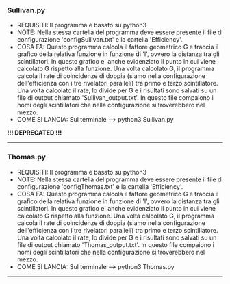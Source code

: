 ### Sullivan.py 

* REQUISITI: Il programma è basato su python3 
* NOTE: Nella stessa cartella del programma deve essere presente il file di configurazione 'configSullivan.txt' e la cartella 'Efficiency'. 
* COSA FA: Questo programma calcola il fattore geometrico G e traccia il grafico della relativa funzione in funzione di 'l', ovvero la distanza tra gli scintillatori. In questo grafico e' anche evidenziato il punto in cui viene calcolato G rispetto alla funzione. Una volta calcolato G, il programma calcola il rate di coincidenze di doppia (siamo nella configurazione dell'efficienza con i tre rivelatori paralleli) tra primo e terzo scintillatore. Una volta calcolato il rate, lo divide per G e i risultati sono salvati su un file di output chiamato 'Sullivan_output.txt'. In questo file compaiono i nomi degli scintillatori che nella configurazione si troverebbero nel mezzo.
* COME SI LANCIA: Sul terminale --> python3 Sullivan.py

**!!! DEPRECATED !!!**

---

### Thomas.py 

* REQUISITI: Il programma è basato su python3 
* NOTE: Nella stessa cartella del programma deve essere presente il file di configurazione 'configThomas.txt' e la cartella 'Efficiency'. 
* COSA FA: Questo programma calcola il fattore geometrico G e traccia il grafico della relativa funzione in funzione di 'l', ovvero la distanza tra gli scintillatori. In questo grafico e' anche evidenziato il punto in cui viene calcolato G rispetto alla funzione. Una volta calcolato G, il programma calcola il rate di coincidenze di doppia (siamo nella configurazione dell'efficienza con i tre rivelatori paralleli) tra primo e terzo scintillatore. Una volta calcolato il rate, lo divide per G e i risultati sono salvati su un file di output chiamato 'Thomas_output.txt'. In questo file compaiono i nomi degli scintillatori che nella configurazione si troverebbero nel mezzo.
* COME SI LANCIA: Sul terminale --> python3 Thomas.py

---
